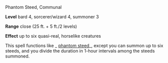 Phantom Steed, Communal

**Level** bard 4, sorcerer/wizard 4, summoner 3

**Range** close (25 ft. + 5 ft./2 levels)

**Effect** up to six quasi-real, horselike creatures

This spell functions like _ [phantom steed](/pathfinderRPG/prd/spells/phantomSteed.html#_phantom-steed)_, except you can summon up to six steeds, and you divide the duration in 1-hour intervals among the steeds summoned.

